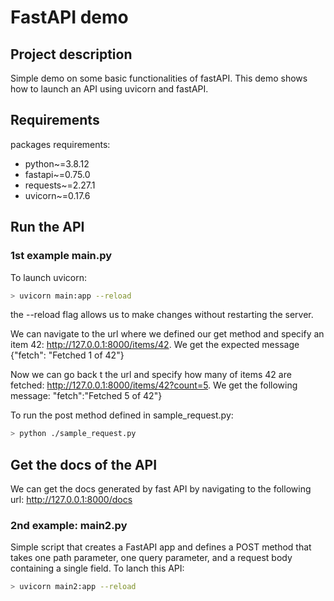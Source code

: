 # FastAPI demo

## Project description
Simple demo on some basic functionalities of fastAPI. This demo shows how to launch an API
using uvicorn and fastAPI.

## Requirements
packages requirements:

  - python~=3.8.12
  - fastapi~=0.75.0
  - requests~=2.27.1
  - uvicorn~=0.17.6

## Run the API

### 1st example main.py
To launch uvicorn:
```bash
> uvicorn main:app --reload   
```
the --reload flag allows us to make changes without restarting the server.

We can navigate to the url where we defined our get method and specify an item 42:
http://127.0.0.1:8000/items/42. We get the expected message
 {"fetch": "Fetched 1 of 42"}

Now we can go back t the url and specify how many of items 42 are fetched:
http://127.0.0.1:8000/items/42?count=5. We get the following message: "fetch":"Fetched 5 of 42"}

To run the post method defined in sample_request.py:
```bash
> python ./sample_request.py  
```

## Get the docs of the API
We can get the docs generated by fast API by navigating to the following url:
http://127.0.0.1:8000/docs

### 2nd example: main2.py
Simple script that creates a FastAPI app and defines a POST method that takes one path parameter, one query parameter,
and a request body containing a single field. To lanch this API:
```bash
> uvicorn main2:app --reload   
```

